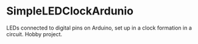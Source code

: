 # SimpleLEDClockArdunio
LEDs connected to digital pins on Arduino, set up in a clock formation in a circuit. Hobby project. 
